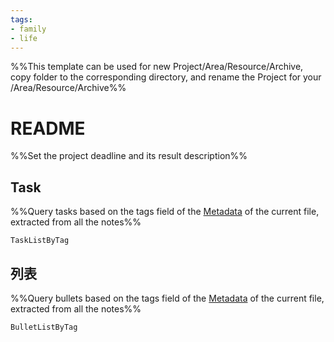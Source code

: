 ```yaml
---
tags: 
- family
- life
---
```


%%This template can be used for new Project/Area/Resource/Archive, copy folder to the corresponding directory, and rename the Project for your /Area/Resource/Archive%%

# README
%%Set the project deadline and its result description%%
## Task
%%Query tasks based on the tags field of the [Metadata](https://help.obsidian.md/Editing+and+formatting/Metadata) of the current file, extracted from all the notes%%
```PeriodicPARA
TaskListByTag
```

## 列表
%%Query bullets based on the tags field of the [Metadata](https://help.obsidian.md/Editing+and+formatting/Metadata) of the current file, extracted from all the notes%%
```PeriodicPARA
BulletListByTag
```
